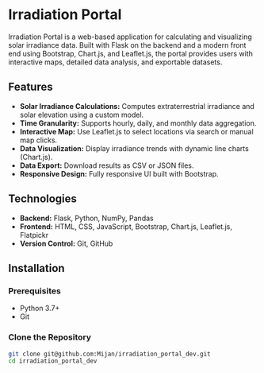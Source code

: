 # Irradiation Portal

Irradiation Portal is a web-based application for calculating and visualizing solar irradiance data. Built with Flask on the backend and a modern front end using Bootstrap, Chart.js, and Leaflet.js, the portal provides users with interactive maps, detailed data analysis, and exportable datasets.

## Features

- **Solar Irradiance Calculations:** Computes extraterrestrial irradiance and solar elevation using a custom model.
- **Time Granularity:** Supports hourly, daily, and monthly data aggregation.
- **Interactive Map:** Use Leaflet.js to select locations via search or manual map clicks.
- **Data Visualization:** Display irradiance trends with dynamic line charts (Chart.js).
- **Data Export:** Download results as CSV or JSON files.
- **Responsive Design:** Fully responsive UI built with Bootstrap.

## Technologies

- **Backend:** Flask, Python, NumPy, Pandas
- **Frontend:** HTML, CSS, JavaScript, Bootstrap, Chart.js, Leaflet.js, Flatpickr
- **Version Control:** Git, GitHub

## Installation

### Prerequisites

- Python 3.7+
- Git

### Clone the Repository

```bash
git clone git@github.com:Mijan/irradiation_portal_dev.git
cd irradiation_portal_dev
